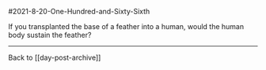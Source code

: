 #2021-8-20-One-Hundred-and-Sixty-Sixth

If you transplanted the base of a feather into a human, would the human body sustain the feather?

---
Back to [[day-post-archive]]